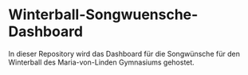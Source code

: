# Winterball-Songwuensche-Dashboard
In dieser Repository wird das Dashboard für die Songwünsche für den Winterball des Maria-von-Linden Gymnasiums gehostet.
